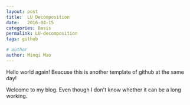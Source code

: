```yaml
---
layout: post
title:  LU Decomposition
date:   2016-04-15
categories: Basis
permalink: LU-decomposition
tags: github

# author
author: Minqi Mao
---
```

Hello world again! Beacuse this is another template of github at the same day!

Welcome to my blog. Even though I don't know whether it can be a long working.